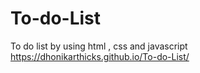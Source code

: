 # To-do-List
To do list by using html , css and javascript
https://dhonikarthicks.github.io/To-do-List/

